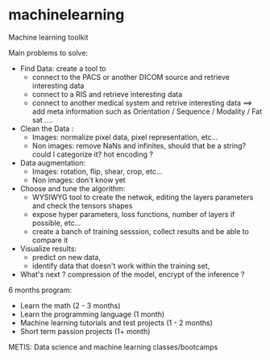 # machinelearning
Machine learning toolkit

Main problems to solve:
- Find Data: create a tool to 
    * connect to the PACS or another DICOM source and retrieve interesting data
    * connect to a RIS and retrieve interesting data
    * connect to another medical system and retrive interesting data
==> add meta information such as Orientation / Sequence / Modality / Fat sat ....
- Clean the Data :
    * Images: normalize pixel data, pixel representation, etc...
    * Non images: remove NaNs and infinites, should that be a string? could I categorize it? hot encoding ?
- Data augmentation:
    * Images: rotation, flip, shear, crop, etc...
    * Non images: don't know yet
- Choose and tune the algorithm:
    * WYSIWYG tool to create the netwok, editing the layers parameters and check the tensors shapes
    * expose hyper parameters, loss functions, number of layers if possible, etc...
    * create a banch of training sesssion, collect results and be able to compare it
- Visualize results:
    * predict on new data,
    * identify data that doesn't work within the training set,
- What's next ? compression of the model, encrypt of the inference ?


6 months program:
- Learn the math (2 - 3 months)
- Learn the programming language (1 month)
- Machine learning tutorials and test projects (1 - 2 months)
- Short term passion projects (1+ month)

METIS: Data science and machine learning classes/bootcamps

    
